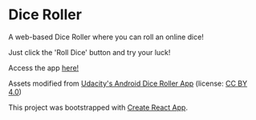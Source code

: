 # Dice Roller
A web-based Dice Roller where you can roll an online dice!

Just click the 'Roll Dice' button and try your luck!

Access the app [here!](https://lalugue.github.io/diceroller-js-webpage/)

Assets modified from [Udacity's Android Dice Roller App](https://github.com/udacity/andfun-kotlin-dice-roller/blob/master/DiceImages.zip) (license: [CC BY 4.0](https://github.com/udacity/andfun-kotlin-dice-roller/blob/a9c996375ae96729dc4dd41652ea22de1709d1c2/LICENSE.txt#L1-L3))


This project was bootstrapped with [Create React App](https://github.com/facebook/create-react-app).